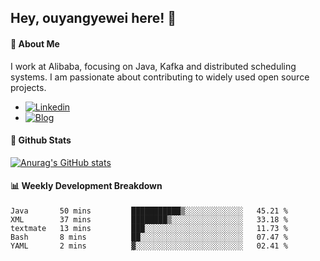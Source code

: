 ## Hey, ouyangyewei here! :wave:

#### :rocket: About Me
I work at Alibaba, focusing on Java, Kafka and distributed scheduling systems. I am passionate about contributing to widely used open source projects.

- [![Linkedin](https://img.shields.io/badge/LinkedIn-ouyangyewei-blue)](https://www.linkedin.com/in/ouyangyewei/)
- [![Blog](https://img.shields.io/badge/Blog-yeweiouyang-orange)](https://blog.csdn.net/yeweiouyang)

#### :star2: Github Stats
[![Anurag's GitHub stats](https://github-readme-stats.vercel.app/api?username=ouyangyewei&show_icons=true&cache_seconds=3600&theme=tokyonight)](https://github.com/anuraghazra/github-readme-stats)

#### :bar_chart: Weekly Development Breakdown
<!--START_SECTION:waka-->
```text
Java       50 mins         ███████████▒░░░░░░░░░░░░░   45.21 % 
XML        37 mins         ████████▒░░░░░░░░░░░░░░░░   33.18 % 
textmate   13 mins         ███░░░░░░░░░░░░░░░░░░░░░░   11.73 % 
Bash       8 mins          ██░░░░░░░░░░░░░░░░░░░░░░░   07.47 % 
YAML       2 mins          ▓░░░░░░░░░░░░░░░░░░░░░░░░   02.41 % 
```
<!--END_SECTION:waka-->
